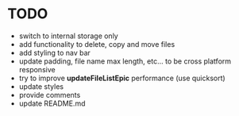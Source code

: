 # TODO

* switch to internal storage only
* add functionality to delete, copy and move files
* add styling to nav bar
* update padding, file name max length, etc... to be cross platform responsive
* try to improve **updateFileListEpic** performance (use quicksort)
* update styles
* provide comments
* update README.md

